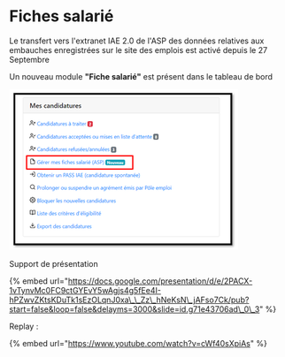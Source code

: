 # Fiches salarié

Le transfert vers l'extranet IAE 2.0  de l'ASP  des données relatives aux embauches enregistrées sur le site des emplois est activé depuis le 27 Septembre

Un nouveau module **"Fiche salarié"**  est présent dans le tableau de bord 

![](../.gitbook/assets/image%20%28144%29.png)

Support de présentation 

{% embed url="https://docs.google.com/presentation/d/e/2PACX-1vTynvMc0FC9ctGYEvY5wAgjs4g5fEe4I-hPZwvZKtsKDuTk1sEzOLqnJ0xa\_\_Zz\_hNeKsN\_jAFso7Ck/pub?start=false&loop=false&delayms=3000&slide=id.g71e43706ad\_0\_3" %}

Replay :

{% embed url="https://www.youtube.com/watch?v=cWf40sXpiAs" %}










